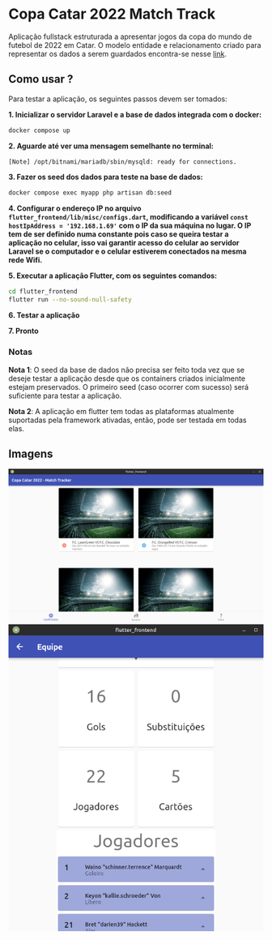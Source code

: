 # Copa Catar 2022 Match Track

Aplicação fullstack estruturada a apresentar jogos da copa do mundo de futebol de 2022 em Catar.
O modelo entidade e relacionamento criado para representar os dados a serem guardados encontra-se nesse [link](imagens/entity_relationship.drawio.png).

## Como usar ?

Para testar a aplicação, os seguintes passos devem ser tomados:

**1. Inicializar o servidor Laravel e a base de dados integrada com o docker:**
```bash
docker compose up
```

**2. Aguarde até ver uma mensagem semelhante no terminal:**
```
[Note] /opt/bitnami/mariadb/sbin/mysqld: ready for connections.
```

**3. Fazer os seed dos dados para teste na base de dados:**
```bash
docker compose exec myapp php artisan db:seed
```

**4. Configurar o endereço IP no arquivo `flutter_frontend/lib/misc/configs.dart`, modificando a variável `const hostIpAddress = '192.168.1.69'` com o IP da sua máquina no lugar. O IP tem de ser definido numa constante pois caso se queira testar a aplicação no celular, isso vai garantir acesso do celular ao servidor Laravel se o computador e o celular estiverem conectados na mesma rede Wifi.**

**5. Executar a aplicação Flutter, com os seguintes comandos:**
```bash
cd flutter_frontend
flutter run --no-sound-null-safety
```
**6. Testar a aplicação**

**7. Pronto**

### Notas

**Nota 1**: O seed da base de dados não precisa ser feito toda vez que se deseje testar a aplicação desde que os containers criados inicialmente estejam preservados. O primeiro seed (caso ocorrer com sucesso) será suficiente para testar a aplicação.

**Nota 2**: A aplicação em flutter tem todas as plataformas atualmente suportadas pela framework ativadas, então, pode ser testada em todas elas.

## Imagens

<img src="imagens/gui-example-image-01.png" alt="Example GUI image 01"/>


<img src="imagens/gui-example-image-02.png" alt="Example GUI image 02"/>

